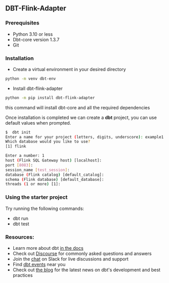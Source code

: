 ## DBT-Flink-Adapter

### Prerequisites
- Python 3.10 or less
- Dbt-core version 1.3.7
- Git

### Installation

- Create a virtual environment in your desired directory
```bash
python -m venv dbt-env
```
- Install dbt-flink-adapter
```bash
python -m pip install dbt-flink-adapter
```
this command will install dbt-core and all the required dependencies


Once installation is completed we can create a **dbt** project, you can use default values when prompted.

```bash
$  dbt init
Enter a name for your project (letters, digits, underscore): example1
Which database would you like to use?
[1] flink

Enter a number: 1
host (Flink SQL Gateway host) [localhost]:
port [8083]:
session_name [test_session]:
database (Flink catalog) [default_catalog]:
schema (Flink database) [default_database]:
threads (1 or more) [1]:
```



### Using the starter project

Try running the following commands:
- dbt run
- dbt test


### Resources:
- Learn more about dbt [in the docs](https://docs.getdbt.com/docs/introduction)
- Check out [Discourse](https://discourse.getdbt.com/) for commonly asked questions and answers
- Join the [chat](https://community.getdbt.com/) on Slack for live discussions and support
- Find [dbt events](https://events.getdbt.com) near you
- Check out [the blog](https://blog.getdbt.com/) for the latest news on dbt's development and best practices
